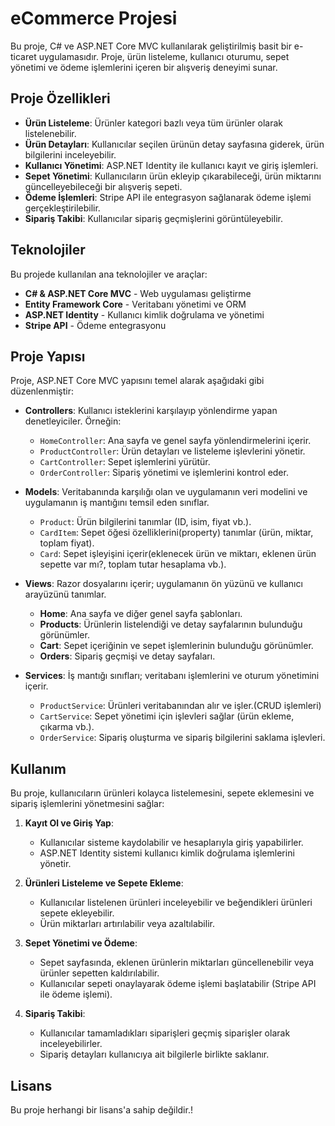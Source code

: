 # eCommerce Projesi

Bu proje, C# ve ASP.NET Core MVC kullanılarak geliştirilmiş basit bir e-ticaret uygulamasıdır. Proje, ürün listeleme, kullanıcı oturumu, sepet yönetimi ve ödeme işlemlerini içeren bir alışveriş deneyimi sunar.

## Proje Özellikleri

- **Ürün Listeleme**: Ürünler kategori bazlı veya tüm ürünler olarak listelenebilir.
- **Ürün Detayları**: Kullanıcılar seçilen ürünün detay sayfasına giderek, ürün bilgilerini inceleyebilir.
- **Kullanıcı Yönetimi**: ASP.NET Identity ile kullanıcı kayıt ve giriş işlemleri.
- **Sepet Yönetimi**: Kullanıcıların ürün ekleyip çıkarabileceği, ürün miktarını güncelleyebileceği bir alışveriş sepeti.
- **Ödeme İşlemleri**: Stripe API ile entegrasyon sağlanarak ödeme işlemi gerçekleştirilebilir.
- **Sipariş Takibi**: Kullanıcılar sipariş geçmişlerini görüntüleyebilir.

## Teknolojiler

Bu projede kullanılan ana teknolojiler ve araçlar:

- **C# & ASP.NET Core MVC** - Web uygulaması geliştirme
- **Entity Framework Core** - Veritabanı yönetimi ve ORM
- **ASP.NET Identity** - Kullanıcı kimlik doğrulama ve yönetimi
- **Stripe API** - Ödeme entegrasyonu


## Proje Yapısı

Proje, ASP.NET Core MVC yapısını temel alarak aşağıdaki gibi düzenlenmiştir:

- **Controllers**: Kullanıcı isteklerini karşılayıp yönlendirme yapan denetleyiciler. Örneğin:
  - `HomeController`: Ana sayfa ve genel sayfa yönlendirmelerini içerir.
  - `ProductController`: Ürün detayları ve listeleme işlevlerini yönetir.
  - `CartController`: Sepet işlemlerini yürütür.
  - `OrderController`: Sipariş yönetimi ve işlemlerini kontrol eder.

- **Models**: Veritabanında karşılığı olan ve uygulamanın veri modelini ve uygulamanın iş mantığını temsil eden sınıflar.
  - `Product`: Ürün bilgilerini tanımlar (ID, isim, fiyat vb.).
  - `CardItem`: Sepet öğesi özelliklerini(property) tanımlar (ürün, miktar, toplam fiyat).
  - `Card`: Sepet işleyişini içerir(eklenecek ürün ve miktarı, eklenen ürün sepette var mı?, toplam tutar hesaplama vb.).

- **Views**: Razor dosyalarını içerir; uygulamanın ön yüzünü ve kullanıcı arayüzünü tanımlar.
  - **Home**: Ana sayfa ve diğer genel sayfa şablonları.
  - **Products**: Ürünlerin listelendiği ve detay sayfalarının bulunduğu görünümler.
  - **Cart**: Sepet içeriğinin ve sepet işlemlerinin bulunduğu görünümler.
  - **Orders**: Sipariş geçmişi ve detay sayfaları.

- **Services**: İş mantığı sınıfları; veritabanı işlemlerini ve oturum yönetimini içerir.
  - `ProductService`: Ürünleri veritabanından alır ve işler.(CRUD işlemleri) 
  - `CartService`: Sepet yönetimi için işlevleri sağlar (ürün ekleme, çıkarma vb.).
  - `OrderService`: Sipariş oluşturma ve sipariş bilgilerini saklama işlevleri.

## Kullanım

Bu proje, kullanıcıların ürünleri kolayca listelemesini, sepete eklemesini ve sipariş işlemlerini yönetmesini sağlar:

1. **Kayıt Ol ve Giriş Yap**: 
   - Kullanıcılar sisteme kaydolabilir ve hesaplarıyla giriş yapabilirler.
   - ASP.NET Identity sistemi kullanıcı kimlik doğrulama işlemlerini yönetir.

2. **Ürünleri Listeleme ve Sepete Ekleme**:
   - Kullanıcılar listelenen ürünleri inceleyebilir ve beğendikleri ürünleri sepete ekleyebilir.
   - Ürün miktarları artırılabilir veya azaltılabilir.

3. **Sepet Yönetimi ve Ödeme**:
   - Sepet sayfasında, eklenen ürünlerin miktarları güncellenebilir veya ürünler sepetten kaldırılabilir.
   - Kullanıcılar sepeti onaylayarak ödeme işlemi başlatabilir (Stripe API ile ödeme işlemi).

4. **Sipariş Takibi**:
   - Kullanıcılar tamamladıkları siparişleri geçmiş siparişler olarak inceleyebilirler.
   - Sipariş detayları kullanıcıya ait bilgilerle birlikte saklanır.

## Lisans

Bu proje herhangi bir lisans'a sahip değildir.!
